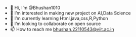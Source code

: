 - 👋 Hi, I’m @Bhushan1010
- 👀 I’m interested in making new project on AI,Data Science
- 🌱 I’m currently learning Html,java,css,R,Python
- 💞️ I’m looking to collaborate on open source
- 📫 How to reach me bhushan.22110543@viit.ac.in

<!---
Bhushan1010/Bhushan1010 is a ✨ special ✨ repository because its `README.md` (this file) appears on your GitHub profile.
You can click the Preview link to take a look at your changes.
--->
